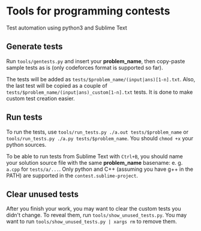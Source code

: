 # Tools for programming contests

Test automation using python3 and Sublime Text

## Generate tests
Run `tools/gentests.py` and insert your **problem_name**, then copy-paste sample tests as is (only codeforces format is supported so far).

The tests will be added as `tests/$problem_name/(input|ans)[1-n].txt`. Also, the last test will be copied as a couple of `tests/$problem_name/(input|ans)_custom[1-n].txt` tests. It is done to make custom test creation easier.

## Run tests

To run the tests, use `tools/run_tests.py ./a.out tests/$problem_name` or `tools/run_tests.py ./a.py tests/$problem_name`. You should `chmod +x` your python sources.

To be able to run tests from Sublime Text with `Ctrl+B`, you should name your solution source file with the same **problem_name** basename: e. g. `a.cpp` for `tests/a/...`. Only python and C++ (assuming you have g++ in the PATH) are supported in the `contest.sublime-project`.

## Clear unused tests

After you finish your work, you may want to clear the custom tests you didn't change. To reveal them, run `tools/show_unused_tests.py`. You may want to run `tools/show_unused_tests.py | xargs rm` to remove them.

